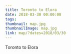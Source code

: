 ```yaml
---
title: Toronto to Elora
date: 2018-03-30 00:00:00
tags:
thumbnail: map.jpg
thumbnailImage: map.jpg
link: map/?dates=2018/03/30
---
```

Toronto to Elora
<!-- excerpt -->
